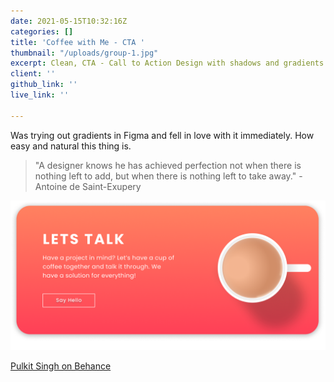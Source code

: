 ```yaml
---
date: 2021-05-15T10:32:16Z
categories: []
title: 'Coffee with Me - CTA '
thumbnail: "/uploads/group-1.jpg"
excerpt: Clean, CTA - Call to Action Design with shadows and gradients.
client: ''
github_link: ''
live_link: ''

---
```

Was trying out gradients in Figma and fell in love with it immediately. How easy and natural this thing is.

> "A designer knows he has achieved perfection not when there is nothing left to add, but when there is nothing left to take away." - Antoine de Saint-Exupery

![](/uploads/group-1.png)

[Pulkit Singh on Behance](https://www.behance.net/gallery/109208865/Lets-have-coffee)